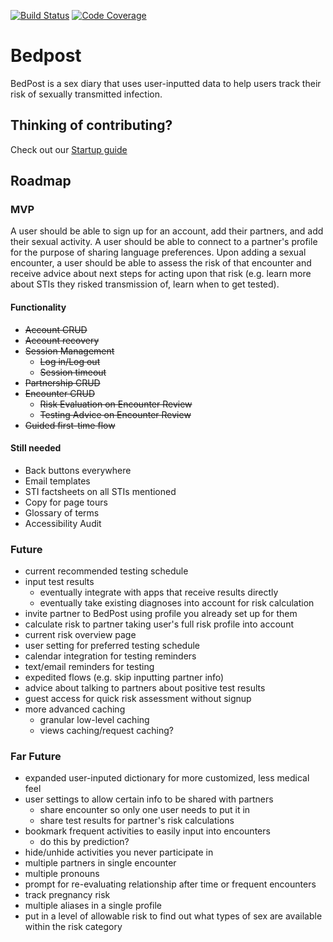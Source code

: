 [![Build Status](https://travis-ci.org/eriese/bedpost.svg?branch=master)](https://travis-ci.org/eriese/bedpost)
[![Code Coverage](https://codecov.io/gh/eriese/bedpost/branch/master/graph/badge.svg)](https://codecov.io/gh/eriese/bedpost)

# Bedpost
BedPost is a sex diary that uses user-inputted data to help users track their risk of sexually transmitted infection.

## Thinking of contributing?
Check out our [Startup guide](https://github.com/eriese/bedpost/wiki/Startup-Guide)

## Roadmap

### MVP
A user should be able to sign up for an account, add their partners, and add their sexual activity. A user should be able to connect to a partner's profile for the purpose of sharing language preferences. Upon adding a sexual encounter, a user should be able to assess the risk of that encounter and receive advice about next steps for acting upon that risk (e.g. learn more about STIs they risked transmission of, learn when to get tested).

#### Functionality

- ~~Account CRUD~~
- ~~Account recovery~~
- ~~Session Management~~
	- ~~Log in/Log out~~
	- ~~Session timeout~~
- ~~Partnership CRUD~~
- ~~Encounter CRUD~~
	- ~~Risk Evaluation on Encounter Review~~
	- ~~Testing Advice on Encounter Review~~
- ~~Guided first-time flow~~

#### Still needed
- Back buttons everywhere
- Email templates
- STI factsheets on all STIs mentioned
- Copy for page tours
- Glossary of terms
- Accessibility Audit

### Future
- current recommended testing schedule
- input test results
	- eventually integrate with apps that receive results directly
	- eventually take existing diagnoses into account for risk calculation
- invite partner to BedPost using profile you already set up for them
- calculate risk to partner taking user's full risk profile into account
- current risk overview page
- user setting for preferred testing schedule
- calendar integration for testing reminders
- text/email reminders for testing
- expedited flows (e.g. skip inputting partner info)
- advice about talking to partners about positive test results
- guest access for quick risk assessment without signup
- more advanced caching
	- granular low-level caching
	- views caching/request caching?

### Far Future
- expanded user-inputed dictionary for more customized, less medical feel
- user settings to allow certain info to be shared with partners
	* share encounter so only one user needs to put it in
	* share test results for partner's risk calculations
- bookmark frequent activities to easily input into encounters
	* do this by prediction?
- hide/unhide activities you never participate in
- multiple partners in single encounter
- multiple pronouns
- prompt for re-evaluating relationship after time or frequent encounters
- track pregnancy risk
- multiple aliases in a single profile
- put in a level of allowable risk to find out what types of sex are available within the risk category
